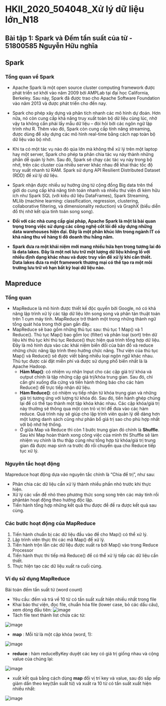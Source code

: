 # HKII_2020_504048_Xử lý dữ liệu lớn_N18
## Bài tập 1: Spark và Đếm tần suất của từ - 51800585 Nguyễn Hữu nghĩa
## Spark
### Tổng quan về Spark
- Apache Spark là một open source cluster computing framework được phát triển sơ khởi vào năm 2009 bởi AMPLab tại đại học California, Berkeley. Sau này, Spark đã được trao cho Apache Software Foundation vào năm 2013 và được phát triển cho đến nay.

- Spark cho phép xây dựng và phân tích nhanh các mô hình dự đoán. Hơn nữa, nó còn cung cấp khả năng truy xuất toàn bộ dữ liệu cùng lúc, nhờ vậy ta không cần phải lấy mẫu dữ liệu – đòi hỏi bởi các ngôn ngữ lập trình như R. Thêm vào đó, Spark còn cung cấp tính năng streaming, được dùng để xây dựng các mô hình real-time bằng cách nạp toàn bộ dữ liệu vào bộ nhớ.

- Khi ta có một tác vụ nào đó qúa lớn mà không thể xử lý trên một laptop hay một server, Spark cho phép ta phân chia tác vụ này thành những phần dễ quản lý hơn. Sau đó, Spark sẽ chạy các tác vụ này trong bộ nhớ, trên các cluster của nhiều server khác nhau để khai thác tốc độ truy xuất nhanh từ RAM. Spark sử dụng API Resilient Distributed Dataset (RDD) để xử lý dữ liệu.

- Spark nhận được nhiều sự hưởng ứng từ cộng đồng Big data trên thế giới do cung cấp khả năng tính toán nhanh và nhiều thư viện đi kèm hữu ích như Spark SQL (với kiểu dữ liệu DataFrames), Spark Streaming, MLlib (machine learning: classification, regression, clustering, collaborative filtering, và dimensionality reduction) và GraphX (biểu diễn đồ thị nhờ kết qủa tính toán song song).

- **Đối với các nhà cung cấp gỉai pháp, Apache Spark là một lá bài quan trọng trong việc sử dụng các công nghệ cốt lõi để xây dựng những data warehouses hiện đại. Đây là một phân khúc lớn trong ngành IT có khả năng thu về hàng tỉ đô doanh thu hằng năm.**

- **Spark đưa ra một khái niệm mới mang nhiều hứa hẹn trong tương lai đó là data lakes. Đây là một nơi lưu trữ một lượng dữ liệu khổng lồ với nhiều định dạng khác nhau và được truy vấn để xử lý khi cần thiết. Data lakes đưa ra một framework thương mại có thể tạo ra một môi trường lưu trữ vô hạn bất kỳ loại dữ liệu nào.**
## Mapreduce
### Tổng quan
- MapReduce là mô hình được thiết kế độc quyền bởi Google, nó có khả năng lập trình xử lý các tập dữ liệu lớn song song và phân tán thuật toán trên 1 cụm máy tính. MapReduce trở thành một trong những thành ngữ tổng quát hóa trong thời gian gần đây. 
- MapReduce sẽ  bao gồm những thủ tục sau: thủ tục 1 Map() và 1 Reduce(). Thủ tục Map() bao gồm lọc (filter) và phân loại (sort) trên dữ liệu khi thủ tục khi thủ tục Reduce() thực hiện quá trình tổng hợp dữ liệu. Đây là mô hình dựa vào các khái niệm biển đối của bản đồ và reduce những chức năng lập trình theo hướng chức năng. Thư viện của thủ tục Map() và Reduce() sẽ được viết bằng nhiều loại ngôn ngữ khác nhau. Thủ tục được cài đặt miễn phí và được sử dụng phổ biến nhất là là Apache Hadoop.
  - **Hàm Map()**: có nhiệm vụ nhận Input cho các cặp giá trị/  khóa và output chính là tập những cặp giá trị/khóa trung gian. Sau đó, chỉ cần ghi xuống đĩa cứng và tiến hành thông báo cho các hàm Reduce() để trực tiếp nhận dữ liệu. 
  - **Hàm Reduce()**: có nhiệm vụ tiếp nhận từ khóa trung gian và những giá trị tương ứng với lượng từ khóa đó. Sau đó, tiến hành ghép chúng lại để có thể tạo thành một tập khóa khác nhau. Các cặp khóa/giá trị này thường sẽ thông qua một con trỏ vị trí để đưa vào các hàm reduce. Quá trình này sẽ giúp cho lập trình viên quản lý dễ dàng hơn một lượng danh sách cũng như  phân bổ giá trị sao cho  phù hợp nhất với bộ nhớ hệ thống. 
  - Ở giữa Map và Reduce thì còn 1 bước trung gian đó chính là **Shuffle**. Sau khi Map hoàn thành  xong công việc của mình thì Shuffle sẽ làm nhiệm vụ chính là thu thập cũng như tổng hợp từ khóa/giá trị trung gian đã được map sinh ra trước đó rồi chuyển qua cho Reduce tiếp tục xử lý.
 ### Nguyên tắc hoạt động 
Mapreduce hoạt động dựa vào nguyên tắc chính là “Chia để trị”, như sau:
- Phân chia các dữ liệu cần xử lý thành nhiều phần nhỏ trước khi thực hiện. 
- Xử lý các vấn đề nhỏ theo phương thức song song trên các máy tính rồi phântán hoạt động theo hướng độc lập.
- Tiến hành tổng hợp những kết quả thu được để đề ra được kết quả sau cùng. 
### Các bước hoạt động của MapReduce
1. Tiến hành chuẩn bị các dữ liệu đầu vào để cho Map() có thể xử lý.
2. Lập trình viên thực thi các mã Map() để xử  lý. 
3. Tiến hành trộn lẫn các dữ liệu được xuất ra bởi Map() vào trong Reduce Processor
4. Tiến hành thực thi tiếp mã Reduce() để có thể xử lý tiếp các dữ liệu cần thiết.  
5. Thực hiện tạo các dữ liệu xuất ra cuối cùng. 
### Ví dụ sử dụng MapReduce
Bài toán đếm tần suất từ (word count)
- Yêu cầu: đếm và trả về 10 từ có tần suất xuất hiện nhiều nhất trong file
- Khai báo thư viện, đọc file, chuẩn hóa file (lower case, bỏ các dấu câu), xem dòng đầu tiên:
![image](https://user-images.githubusercontent.com/63109156/105628271-938f7d00-5e6e-11eb-8c1c-a772d7a52ec0.png)
- Tách file text thành list chứa các từ:

![image](https://user-images.githubusercontent.com/63109156/105628341-e832f800-5e6e-11eb-96c3-30b8bbc08757.png)
- **map** : Mỗi từ là một cặp khóa (word, 1):

![image](https://user-images.githubusercontent.com/63109156/105628358-fd0f8b80-5e6e-11eb-9f09-ba7b56079877.png)
- **reduce** : hàm reduceByKey duyệt các key có giá trị giống nhau và cộng value của chúng lại:

![image](https://user-images.githubusercontent.com/63109156/105628373-0e589800-5e6f-11eb-9866-20666e1f0bb5.png)
- xuất kết quả bằng cách dùng **map** đổi vị trí key và value, sau đó sắp xếp giảm dần theo key(tần suất từ) và xuất ra 10 từ có tần suất xuất hiện nhiều nhất:

![image](https://user-images.githubusercontent.com/63109156/105628385-1fa1a480-5e6f-11eb-8ef8-4765967457e3.png)
